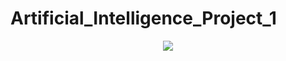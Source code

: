 # Artificial_Intelligence_Project_1
<p align="center">
  <img src="https://user-images.githubusercontent.com/65328995/233551271-b6fcd2e4-0961-48d8-8681-6b2cd5191958.png">
</p>
